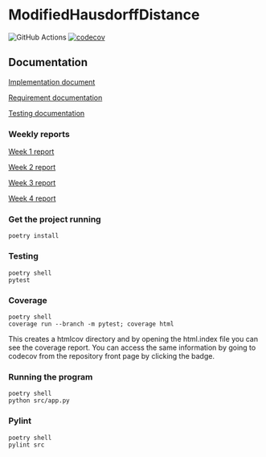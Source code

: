 # ModifiedHausdorffDistance

![GitHub Actions](https://github.com/TuuPu/ModifiedHausdorffDistance/workflows/CI/badge.svg)
[![codecov](https://codecov.io/gh/TuuPu/ModifiedHausdorffDistance/branch/main/graph/badge.svg?token=9YFEKBEPSE)](https://codecov.io/gh/TuuPu/ModifiedHausdorffDistance)



## Documentation

[Implementation document](https://github.com/TuuPu/ModifiedHausdorffDistance/blob/main/documentation/implementation_document.md)

[Requirement documentation](https://github.com/TuuPu/ModifiedHausdorffDistance/blob/main/documentation/requirement_spec.md)

[Testing documentation](https://github.com/TuuPu/ModifiedHausdorffDistance/blob/main/documentation/testing_document.md)

### Weekly reports

[Week 1 report](https://github.com/TuuPu/ModifiedHausdorffDistance/blob/main/documentation/weekly_report_1.md)

[Week 2 report](https://github.com/TuuPu/ModifiedHausdorffDistance/blob/main/documentation/weekly_report_2.md)

[Week 3 report](https://github.com/TuuPu/ModifiedHausdorffDistance/blob/main/documentation/weekly_report_3.md)

[Week 4 report](https://github.com/TuuPu/ModifiedHausdorffDistance/blob/main/documentation/weekly_report_4.md)

### Get the project running

`poetry install`

### Testing

```
poetry shell
pytest
```

### Coverage

```
poetry shell
coverage run --branch -m pytest; coverage html
```

This creates a htmlcov directory and by opening the html.index file you can see the coverage report. You can access the same information by going to codecov from the repository front page by clicking the badge.

### Running the program

```
poetry shell
python src/app.py
```

### Pylint

```
poetry shell
pylint src
```
